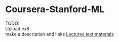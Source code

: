 # Coursera-Stanford-ML    
TODO:    
Upload ex8    
make a description and links
[Lectures text materials](https://machinelearningmedium.com/tag/andrew-ng/4/)
